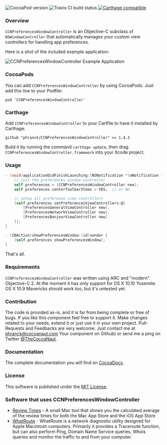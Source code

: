 ![CocoaPod version](https://img.shields.io/cocoapods/v/CCNPreferencesWindowController.svg?style=flat)
![Travis CI build status](https://travis-ci.org/phranck/CCNPreferencesWindowController.svg?branch=develop)
[![Carthage compatible](https://img.shields.io/badge/Carthage-compatible-4BC51D.svg?style=flat)](https://github.com/Carthage/Carthage)

### Overview

`CCNPreferencesWindowController` is an Objective-C subclass of `NSWindowController` that automatically manages your custom view controllers for handling app preferences. 

Here is a shot of the included example application:

![CCNPreferencesWindowController Example Application](https://cocoanaut.com/files/webImages/github/CCNPreferencesWindowController.gif)


### CocoaPods

You can add `CCNPreferencesWindowController` by using CocoaPods. Just add this line to your Podfile:

```
pod 'CCNPreferencesWindowController'
```

### Carthage

Add `CCNPreferencesWindowController` to your Cartfile to have it installed by Carthage.

```
github "phranck/CCNPreferencesWindowController" >= 1.4.3
```

Build it by running the command `carthage update`, then drag `CCNPreferencesWindowController.framework` into your Xcode project.


### Usage

```Objective-C
- (void)applicationDidFinishLaunching:(NSNotification *)aNotification {
    // init the preferences window controller
    self.preferences = [CCNPreferencesWindowController new];
    self.preferences.centerToolbarItems = YES;	// or NO

    // setup all preference view controllers
    [self.preferences setPreferencesViewControllers:@[
        [PreferencesGeneralViewController new],
        [PreferencesNetworkViewController new],
        [PreferencesBonjourViewController new]
    ]];
}

- (IBAction)showPreferencesWindow:(id)sender {
    [self.preferences showPreferencesWindow];
}

```

That's all.


### Requirements

`CCNPreferencesWindowController` was written using ARC and "modern" Objective-C 2. At the moment it has only support for OS X 10.10 Yosemite. OS X 10.9 Mavericks should work too, but it's untested yet.


### Contribution

The code is provided as-is, and it is far from being complete or free of bugs. If you like this component feel free to support it. Make changes related to your needs, extend it or just use it in your own project. Pull-Requests and Feedbacks are very welcome. Just contact me at [phranck@cocoanaut.com](mailto:phranck@cocoanaut.com?Subject=[CCNPreferencesWindowController] ) Your component on Github) or send me a ping on Twitter [@TheCocoaNaut](http://twitter.com/TheCocoaNaut). 


### Documentation
The complete documentation you will find on [CocoaDocs](http://cocoadocs.org/docsets/CCNPreferencesWindowController/).


### License
This software is published under the [MIT License](http://cocoanaut.mit-license.org).


### Software that uses CCNPreferencesWindowController

* [Review Times](http://reviewtimes.cocoanaut.com) - A small Mac tool that shows you the calculated average of the review times for both the Mac App Store and the iOS App Store
* [WhatRoute](https://www.whatroute.net) - WhatRoute is a network diagnostic utility designed for Apple Macintosh computers. Primarily it provides a Traceroute function, but can also perform Ping, Domain Name Service queries, Whois queries and monitor the traffic to and from your computer.
